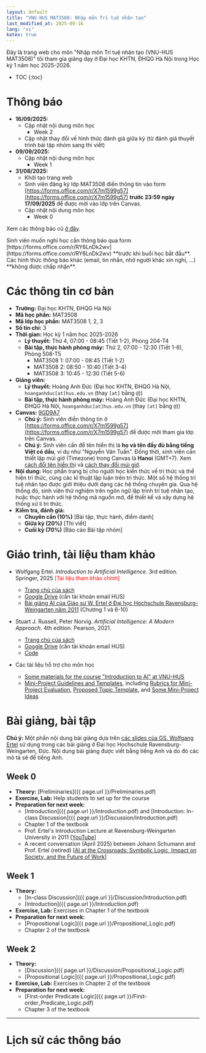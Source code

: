 ```yaml
---
layout: default
title: "VNU-HUS MAT3508: Nhập môn Trí tuệ nhân tạo"
last_modified_at: 2025-09-16
lang: "vi"
katex: true
---
```


<div class="alert alert-info" markdown="1">
Đây là trang web cho môn "Nhập môn Trí tuệ nhân tạo (VNU-HUS MAT3508)" tôi tham gia giảng dạy ở Đại học KHTN, ĐHQG Hà Nội trong Học kỳ 1 năm học 2025-2026.

* TOC
{:toc}

<h1>Thông báo</h1>

* **16/09/2025:**
  * Cập nhật nội dung môn học
    * Week 2
  * Cập nhật thay đổi về hình thức đánh giá giữa kỳ (từ đánh giá thuyết trình bài tập nhóm sang thi viết)
* **09/09/2025:**
  * Cập nhật nội dung môn học
    * Week 1
* **31/08/2025:**
  * Khởi tạo trang web
  * Sinh viên đăng ký lớp MAT3508 điền thông tin vào form [https://forms.office.com/r/X7m1599g57](https://forms.office.com/r/X7m1599g57) **trước 23:59 ngày 17/09/2025** để được mời vào lớp trên Canvas. 
  * Cập nhật nội dung môn học
    * Week 0

Xem các thông báo cũ [ở đây](#lịch-sử-các-thông-báo).
</div>

<div class="alert alert-primary" role="alert" markdown="1">
Sinh viên muốn nghỉ học cần thông báo qua form [https://forms.office.com/r/RY6LnDk2wv](https://forms.office.com/r/RY6LnDk2wv) **trước khi buổi học bắt đầu**. Các hình thức thông báo khác (email, tin nhắn, nhờ người khác xin nghỉ, ...) **không được chấp nhận**.
</div>

# Các thông tin cơ bản
 
* **Trường:** Đại học KHTN, ĐHQG Hà Nội
* **Mã học phần:** MAT3508
* **Mã lớp học phần:** MAT3508 1, 2, 3
* **Số tín chỉ:** 3
* **Thời gian:** Học kỳ 1 năm học 2025-2026
  * **Lý thuyết:** Thứ 4, 07:00 - 08:45 (Tiết 1-2), Phòng 204-T4
  * **Bài tập, thực hành phòng máy:** Thứ 2, 07:00 - 12:30 (Tiết 1-6), Phòng 508-T5
    * MAT3508 1: 07:00 - 08:45 (Tiết 1-2)
    * MAT3508 2: 08:50 - 10:40 (Tiết 3-4)
    * MAT3508 3: 10:45 - 12:30 (Tiết 5-6)
* **Giảng viên:**
  * **Lý thuyết:** Hoàng Anh Đức (Đại học KHTN, ĐHQG Hà Nội, `hoanganhduc[at]hus.edu.vn` (thay `[at]` bằng `@`))
  * **Bài tập, thực hành phòng máy:** Hoàng Anh Đức (Đại học KHTN, ĐHQG Hà Nội, `hoanganhduc[at]hus.edu.vn` (thay `[at]` bằng `@`))
* **Canvas:** [9GD9A7](https://canvas.instructure.com/enroll/9GD9A7)
  * **Chú ý:** Sinh viên điền thông tin ở [https://forms.office.com/r/X7m1599g57](https://forms.office.com/r/X7m1599g57) để được mời tham gia lớp trên Canvas.
  * **Chú ý:** Sinh viên cần để tên hiển thị là **họ và tên đầy đủ bằng tiếng Việt có dấu**, ví dụ như "Nguyễn Văn Tuấn". Đồng thời, sinh viên cần thiết lập múi giờ (Timezone) trong Canvas là **Hanoi** (GMT+7). Xem [cách đổi tên hiển thị](https://community.canvaslms.com/t5/Troubleshooting/Updating-my-displayed-name-in-Canvas/ta-p/853) và [cách thay đổi múi giờ](https://community.canvaslms.com/t5/Canvas-Basics-Guide/How-do-I-set-a-time-zone-in-my-user-account/ta-p/615318).
* **Nội dung:** Học phần trang bị cho người học kiến thức về tri thức và thể hiện tri thức, cùng các kĩ thuật lập luận trên tri thức. Một số hệ thống trí tuệ nhân tạo được giới thiệu dưới dạng các hệ thống chuyên gia. Qua hệ thống đó, sinh viên thử nghiệm trên ngôn ngữ lập trình trí tuệ nhân tạo, hoặc thực hành với hệ thống mã nguồn mở, để thiết kế và xây dựng hệ thống xử lí tri thức.
* **Kiểm tra, đánh giá:**
  * **Chuyên cần (10%)** [Bài tập, thực hành, điểm danh]
  * **Giữa kỳ (20%)** [Thi viết]
  * **Cuối kỳ (70%)** [Báo cáo Bài tập nhóm]

# Giáo trình, tài liệu tham khảo

* Wolfgang Ertel. *Introduction to Artificial Intelligence*. 3rd edition. Springer, 2025 <span style="color:red">[Tài liệu tham khảo chính]</span>
  * [Trang chủ của sách](http://www.hs-weingarten.de/~ertel/de/b%C3%BCcher/artificial%20intelligence)
  * [Google Drive](https://drive.google.com/file/d/1BJqgschRX77ys9kJH8FyyKVkF7xkzGNj/) (cần tài khoản email HUS)
  * [Bài giảng AI của Giáo sư  W. Ertel ở Đại học Hochschule Ravensburg-Weingarten năm 2011](https://www.youtube.com/playlist?list=PL39B5D3AFC249556A) (Chương 1 và 6-10) 
* Stuart J. Russell, Peter Norvig. *Artificial Intelligence: A Modern Approach*. 4th edition. Pearson, 2021.
  * [Trang chủ của sách](https://aima.cs.berkeley.edu)
  * [Google Drive](https://drive.google.com/file/d/1DcyyfFyLyGho4o9V4gZK3gO8Akx_9APi/) (cần tài khoản email HUS)
  * [Code](https://github.com/aimacode)

* Các tài liệu hỗ trợ cho môn học
  * [Some materials for the course "Introduction to AI" at VNU-HUS](https://github.com/hoanganhduc/VNU-HUS-IntroAI-Exercises)
  * [Mini-Project Guidelines and Templates](https://github.com/hoanganhduc/VNU-HUS-IntroAI-MiniProject), including [Rubrics for Mini-Project Evaluation](https://github.com/hoanganhduc/VNU-HUS-IntroAI-MiniProject/blob/master/Rubrics.md), [Proposed Topic Template](https://github.com/hoanganhduc/VNU-HUS-IntroAI-MiniProject/blob/master/Proposed%20Topic%20Template.md), and [Some Mini-Project Ideas](https://github.com/hoanganhduc/VNU-HUS-IntroAI-MiniProject/blob/master/Mini-Project%20Ideas.md)

# Bài giảng, bài tập

**Chú ý:** Một phần nội dung bài giảng dựa trên [các slides của GS. Wolfgang Ertel](https://www.hs-weingarten.de/~ertel/de/b%C3%BCcher/artificial%20intelligence/aibook-ertel-slides.pdf) sử dụng trong các bài giảng ở Đại học Hochschule Ravensburg-Weingarten, Đức. Nội dung bài giảng được viết bằng tiếng Anh và do đó các mô tả sẽ để tiếng Anh.

## Week 0

* **Theory:** [Preliminaries]({{ page.url }}/Preliminaries.pdf)
* **Exercise, Lab:** Help students to set up for the course
* **Preparation for next week:** 
  * [Introduction]({{ page.url }}/Introduction.pdf) and [Introduction: In-class Discussion]({{ page.url }}/Discussion/Introduction.pdf)
  * Chapter 1 of the textbook
  * Prof. Ertel's Introduction Lecture at Ravensburg-Weingarten University in 2011 [[YouTube](https://youtu.be/katiy95_mxo)]
  * A recent conversation (April 2025) between Johann Schumann and Prof. Ertel (retired) [[AI at the Crossroads: Symbolic Logic, Impact on Society, and the Future of Work](https://youtu.be/LDWu3oXnezc)]

## Week 1

* **Theory:** 
  * [In-class Discussion]({{ page.url }}/Discussion/Introduction.pdf)
  * [Introduction]({{ page.url }}/Introduction.pdf)
* **Exercise, Lab:** Exercises in Chapter 1 of the textbook
* **Preparation for next week:** 
  * [Propositional Logic]({{ page.url }}/Propositional_Logic.pdf)
  * Chapter 2 of the textbook

## Week 2

* **Theory:** 
  * [Discussion]({{ page.url }}/Discussion/Propositional_Logic.pdf)
  * [Propositional Logic]({{ page.url }}/Propositional_Logic.pdf)
* **Exercise, Lab:** Exercises in Chapter 2 of the textbook
* **Preparation for next week:** 
  * [First-order Predicate Logic]({{ page.url }}/First-order_Predicate_Logic.pdf)
  * Chapter 3 of the textbook

<!--
## Week 3

* **Theory:** 
  * [Discussion]({{ page.url }}/Discussion/First-order_Predicate_Logic.pdf)
  * [First-order Predicate Logic]({{ page.url }}/First-order_Predicate_Logic.pdf)
* **Exercise, Lab:** Exercises in Chapter 3 of the textbook
* **Preparation for next week:** 
  * [Limitations of Logic]({{ page.url }}/Limitations_of_Logic.pdf)
  * Chapter 4 of the textbook

## Week 4

* **Theory:** 
  * [Discussion]({{ page.url }}/Discussion/Limitations_of_Logic.pdf)
  * [Limitations of Logic]({{ page.url }}/Limitations_of_Logic.pdf)
* **Exercise, Lab:** Exercises in Chapter 4 of the textbook
* **Preparation for next week:** 
  * [Logic Programming with PROLOG]({{ page.url }}/Logic_Programming_with_PROLOG.pdf)
  * Chapter 5 of the textbook

## Week 5

* **Theory:** 
  * [Discussion]({{ page.url }}/Discussion/Logic_Programming_with_PROLOG.pdf)
  * [Logic Programming with PROLOG]({{ page.url }}/Logic_Programming_with_PROLOG.pdf)
* **Exercise, Lab:** Exercises in Chapter 5 of the textbook
* **Preparation for next week:** 
  * [Search, Games, and Problem Solving]({{ page.url }}/Search_Games_and_Problem_Solving.pdf)
  * Chapter 6 of the textbook
  * Prof. Ertel’s Lectures at Ravensburg-Weingarten University in 2011
    - [Introduction (about Search, Games, and Problem Solving)](https://youtu.be/RRO9-QXR0ss&t=2210)
    - [Uninformed Search — Breadth-First Search, Depth-First Search, Iterative Deepening](https://youtu.be/rwefoi__Fk4)
    - [Heuristic Search — Greedy Search, A*-Search, IDA*-Search](https://youtu.be/THZ3YxHAwno)
    - [Games with Opponents — Heuristic Evaluation Functions](https://youtu.be/IW-HI0Pqgsk)

## Week 6

* **Theory:** 
  * [Discussion]({{ page.url }}/Discussion/Search_Games_and_Problem_Solving.pdf)
  * [Search, Games, and Problem Solving]({{ page.url }}/Search_Games_and_Problem_Solving.pdf)
* **Exercise, Lab:** Exercises in Chapter 6 of the textbook
* **Preparation for next week:** 
  * [Reasoning with Uncertainty]({{ page.url }}/Reasoning_with_Uncertainty.pdf)
  * Chapter 7 of the textbook
  * Prof. Ertel’s Lectures at Ravensburg-Weingarten University in 2011
    - [Computing with Probabilities](https://youtu.be/IW-HI0Pqgsk&t=4455)
    - [Computing with Probabilities — The Principle of Maximum Entropy](https://youtu.be/wbbAA8og4D8)
    - [The Maximum Entropy Method](https://youtu.be/MWAWjCUuDUs)
    - [The Maximum Entropy Method — LEXMED](https://youtu.be/sQLzN6zWosY)
    - [LEXMED — Reasoning with Bayesian Networks](https://youtu.be/xfv8xIk1-x4)
    - [Reasoning with Bayesian Networks](https://youtu.be/z-WrA1xbkdY)
    - [Reasoning with Bayesian Networks](https://youtu.be/gMjuL5vMo04)

## Week 7

* **Theory:** 
  * [Discussion]({{ page.url }}/Discussion/Reasoning_with_Uncertainty.pdf)
  * [Reasoning with Uncertainty]({{ page.url }}/Reasoning_with_Uncertainty.pdf)
* **Exercise, Lab:** Exercises in Chapter 7 of the textbook

## Weeks 8-9

In-class time is used for students to work on their mini-projects

## Weeks 10-14

Mini-project presentations and evaluations

-->

-----

# Lịch sử các thông báo